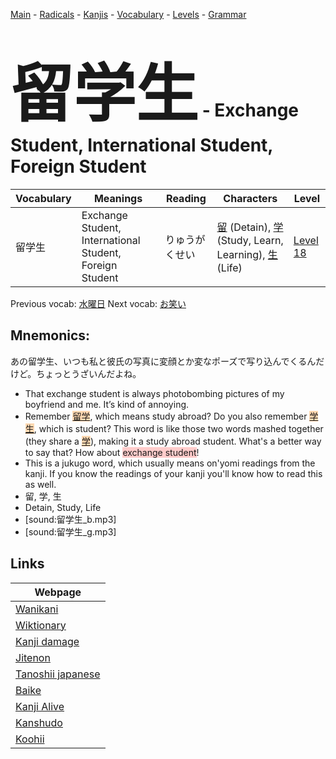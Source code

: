 <style> bigfont {font-size: 100px}</style>
[Main](../README.md) -
[Radicals](../radicals.md) -
[Kanjis](../kanjis.md) -
[Vocabulary](../vocabulary.md) -
[Levels](../levels.md) -
[Grammar](../grammar.md)
# <bigfont> 留学生</bigfont> - Exchange Student, International Student, Foreign Student 

| Vocabulary | Meanings | Reading | Characters | Level |
| --- | --- | --- | --- | --- |
| 留学生 | Exchange Student, International Student, Foreign Student | りゅうがくせい |  [留](../kanjis/留.md) (Detain), [学](../kanjis/学.md) (Study, Learn, Learning), [生](../kanjis/生.md) (Life) | [Level 18](../levels/wk_level18.md) |

Previous vocab: [水曜日](水曜日.md) Next vocab: [お笑い](お笑い.md) 

## Mnemonics:
あの留学生、いつも私と彼氏の写真に変顔とか変なポーズで写り込んでくるんだけど。ちょっとうざいんだよね。
* That exchange student is always photobombing pictures of my boyfriend and me. It’s kind of annoying.
* Remember <span style="background-color:#fed8b1"> [留学](https://jisho.org/search/留学)</span>, which means study abroad? Do you also remember <span style="background-color:#fed8b1"> [学生]([学](https://jisho.org/search/学)生)</span>, which is student? This word is like those two words mashed together (they share a <span style="background-color:#fed8b1"> [学](https://jisho.org/search/学)</span>), making it a study abroad student. What's a better way to say that? How about <span style="background-color:#ffcccb"> exchange student</span>!
* This is a jukugo word, which usually means on'yomi readings from the kanji. If you know the readings of your kanji you'll know how to read this as well.
* 留, 学, 生
* Detain, Study, Life
* [sound:留学生_b.mp3]
* [sound:留学生_g.mp3]


## Links 

| Webpage |
| --- |
| [Wanikani          ](https://www.wanikani.com/kanji/留学生) |
| [Wiktionary        ](https://en.wiktionary.org/wiki/留学生) |
| [Kanji damage      ](http://www.kanjidamage.com/kanji/search?utf8=✓&q=留学生) |
| [Jitenon           ](https://jitenon.com/kanji/留学生) |
| [Tanoshii japanese ](https://www.tanoshiijapanese.com/dictionary/kanji.cfm?k=留学生) |
| [Baike             ](https://baike.baidu.com/item/留学生) |
| [Kanji Alive       ](https://app.kanjialive.com/留学生) |
| [Kanshudo          ](https://www.kanshudo.com/searchmn?q=留学生) |
| [Koohii            ](https://kanji.koohii.com/study/kanji/留学生) |
